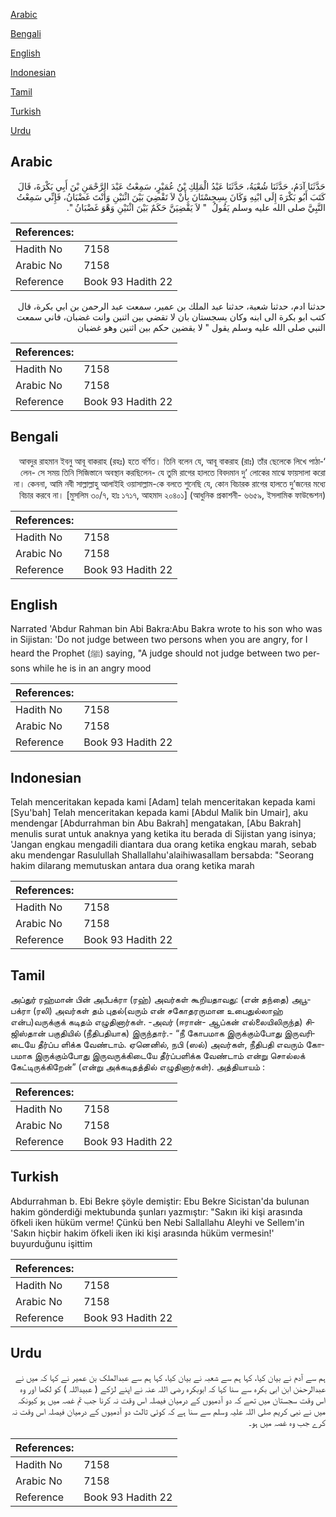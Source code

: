 [Arabic](#arabic)

[Bengali](#bengali)

[English](#english)

[Indonesian](#indonesian)

[Tamil](#tamil)

[Turkish](#turkish)

[Urdu](#urdu)

## Arabic


<div dir="rtl" lang="ar" style={{fontSize:'larger',backgroundColor:'#f8f9fa',padding:20}}>
حَدَّثَنَا آدَمُ، حَدَّثَنَا شُعْبَةُ، حَدَّثَنَا عَبْدُ الْمَلِكِ بْنُ عُمَيْرٍ، سَمِعْتُ عَبْدَ الرَّحْمَنِ بْنَ أَبِي بَكْرَةَ، قَالَ كَتَبَ أَبُو بَكْرَةَ إِلَى ابْنِهِ وَكَانَ بِسِجِسْتَانَ بِأَنْ لاَ تَقْضِيَ بَيْنَ اثْنَيْنِ وَأَنْتَ غَضْبَانُ، فَإِنِّي سَمِعْتُ النَّبِيَّ صلى الله عليه وسلم يَقُولُ ‏ "‏ لاَ يَقْضِيَنَّ حَكَمٌ بَيْنَ اثْنَيْنِ وَهْوَ غَضْبَانُ ‏"‏‏.‏
</div>
<div style={{backgroundColor:'#f8f9fa',padding:20, marginBottom: 10}}><table> <thead> <tr> <th>References:</th> <th></th> </tr> </thead> <tbody><tr><td>Hadith No</td><td>7158</td></tr><tr><td>Arabic No</td><td>7158</td></tr><tr><td>Reference</td><td>Book 93 Hadith 22</td></tr></tbody></table></div>


<div dir="rtl" lang="ar" style={{fontSize:'larger',backgroundColor:'#f8f9fa',padding:20}}>
حدثنا ادم، حدثنا شعبة، حدثنا عبد الملك بن عمير، سمعت عبد الرحمن بن ابي بكرة، قال كتب ابو بكرة الى ابنه وكان بسجستان بان لا تقضي بين اثنين وانت غضبان، فاني سمعت النبي صلى الله عليه وسلم يقول " لا يقضين حكم بين اثنين وهو غضبان
</div>
<div style={{backgroundColor:'#f8f9fa',padding:20, marginBottom: 10}}><table> <thead> <tr> <th>References:</th> <th></th> </tr> </thead> <tbody><tr><td>Hadith No</td><td>7158</td></tr><tr><td>Arabic No</td><td>7158</td></tr><tr><td>Reference</td><td>Book 93 Hadith 22</td></tr></tbody></table></div>

## Bengali


<div dir="rtl" lang="bn" style={{fontSize:'larger',backgroundColor:'#f8f9fa',padding:20}}>
‘আবদুর রাহমান ইবনু আবূ বাকরাহ (রহঃ) হতে বর্ণিত। তিনি বলেন যে, আবূ বাকরাহ (রাঃ) তাঁর ছেলেকে লিখে পাঠালেন- সে সময় তিনি সিজিস্তানে অবস্থান করছিলেন- যে তুমি রাগের হালতে বিবদমান দু’ লোকের মাঝে ফায়সালা করো না। কেননা, আমি নবী সাল্লাল্লাহু আলাইহি ওয়াসাল্লাম-কে বলতে শুনেছি যে, কোন বিচারক রাগের হালতে দু’জনের মধ্যে বিচার করবে না। [মুসলিম ৩০/৭, হাঃ ১৭১৭, আহমাদ ২০৪০১] (আধুনিক প্রকাশনী- ৬৬৫৯, ইসলামিক ফাউন্ডেশন)
</div>
<div style={{backgroundColor:'#f8f9fa',padding:20, marginBottom: 10}}><table> <thead> <tr> <th>References:</th> <th></th> </tr> </thead> <tbody><tr><td>Hadith No</td><td>7158</td></tr><tr><td>Arabic No</td><td>7158</td></tr><tr><td>Reference</td><td>Book 93 Hadith 22</td></tr></tbody></table></div>

## English


<div dir="ltr" lang="en" style={{fontSize:'larger',backgroundColor:'#f8f9fa',padding:20}}>
Narrated 'Abdur Rahman bin Abi Bakra:Abu Bakra wrote to his son who was in Sijistan: 'Do not judge between two persons when you are angry, for I heard the Prophet (ﷺ) saying, "A judge should not judge between two persons while he is in an angry mood
</div>
<div style={{backgroundColor:'#f8f9fa',padding:20, marginBottom: 10}}><table> <thead> <tr> <th>References:</th> <th></th> </tr> </thead> <tbody><tr><td>Hadith No</td><td>7158</td></tr><tr><td>Arabic No</td><td>7158</td></tr><tr><td>Reference</td><td>Book 93 Hadith 22</td></tr></tbody></table></div>

## Indonesian


<div dir="ltr" lang="id" style={{fontSize:'larger',backgroundColor:'#f8f9fa',padding:20}}>
Telah menceritakan kepada kami [Adam] telah menceritakan kepada kami [Syu'bah] Telah menceritakan kepada kami [Abdul Malik bin Umair], aku mendengar [Abdurrahman bin Abu Bakrah] mengatakan, [Abu Bakrah] menulis surat untuk anaknya yang ketika itu berada di Sijistan yang isinya; 'Jangan engkau mengadili diantara dua orang ketika engkau marah, sebab aku mendengar Rasulullah Shallallahu'alaihiwasallam bersabda: "Seorang hakim dilarang memutuskan antara dua orang ketika marah
</div>
<div style={{backgroundColor:'#f8f9fa',padding:20, marginBottom: 10}}><table> <thead> <tr> <th>References:</th> <th></th> </tr> </thead> <tbody><tr><td>Hadith No</td><td>7158</td></tr><tr><td>Arabic No</td><td>7158</td></tr><tr><td>Reference</td><td>Book 93 Hadith 22</td></tr></tbody></table></div>

## Tamil


<div dir="ltr" lang="ta" style={{fontSize:'larger',backgroundColor:'#f8f9fa',padding:20}}>
அப்துர் ரஹ்மான் பின் அபீபக்ரா (ரஹ்) அவர்கள் கூறியதாவது: (என் தந்தை) அபூபக்ரா (ரலி) அவர்கள் தம் புதல்(வரும் என் சகோதரருமான உபைதுல்லாஹ் என்ப)வருக்குக் கடிதம் எழுதினார்கள். -அவர் (ஈரான்- ஆப்கன் எல்லையிலிருந்த) சிஜிஸ்தான் பகுதியில் (நீதிபதியாக) இருந்தார்.- “நீ கோபமாக இருக்கும்போது இருவரிடையே தீர்ப்ப ளிக்க வேண்டாம். ஏனெனில், நபி (ஸல்) அவர்கள், நீதிபதி எவரும் கோபமாக இருக்கும்போது இருவருக்கிடையே தீர்ப்பளிக்க வேண்டாம் என்று சொல்லக் கேட்டிருக்கிறேன்” (என்று அக்கடிதத்தில் எழுதினார்கள்). அத்தியாயம் :
</div>
<div style={{backgroundColor:'#f8f9fa',padding:20, marginBottom: 10}}><table> <thead> <tr> <th>References:</th> <th></th> </tr> </thead> <tbody><tr><td>Hadith No</td><td>7158</td></tr><tr><td>Arabic No</td><td>7158</td></tr><tr><td>Reference</td><td>Book 93 Hadith 22</td></tr></tbody></table></div>

## Turkish


<div dir="ltr" lang="tr" style={{fontSize:'larger',backgroundColor:'#f8f9fa',padding:20}}>
Abdurrahman b. Ebi Bekre şöyle demiştir: Ebu Bekre Sicistan'da bulunan hakim gönderdiği mektubunda şunları yazmıştır: "Sakın iki kişi arasında öfkeli iken hüküm verme! Çünkü ben Nebi Sallallahu Aleyhi ve Sellem'in 'Sakın hiçbir hakim öfkeli iken iki kişi arasında hüküm vermesin!' buyurduğunu işittim
</div>
<div style={{backgroundColor:'#f8f9fa',padding:20, marginBottom: 10}}><table> <thead> <tr> <th>References:</th> <th></th> </tr> </thead> <tbody><tr><td>Hadith No</td><td>7158</td></tr><tr><td>Arabic No</td><td>7158</td></tr><tr><td>Reference</td><td>Book 93 Hadith 22</td></tr></tbody></table></div>

## Urdu


<div dir="rtl" lang="ur" style={{fontSize:'larger',backgroundColor:'#f8f9fa',padding:20}}>
ہم سے آدم نے بیان کیا، کہا ہم سے شعبہ نے بیان کیا، کہا ہم سے عبدالملک بن عمیر نے کہا کہ میں نے عبدالرحمٰن ابن ابی بکرہ سے سنا کہا کہ ابوبکرہ رضی اللہ عنہ نے اپنے لڑکے ( عبیداللہ ) کو لکھا اور وہ اس وقت سجستان میں تھے کہ دو آدمیوں کے درمیان فیصلہ اس وقت نہ کرنا جب تم غصہ میں ہو کیونکہ میں نے نبی کریم صلی اللہ علیہ وسلم سے سنا ہے کہ کوئی ثالث دو آدمیوں کے درمیان فیصلہ اس وقت نہ کرے جب وہ غصہ میں ہو۔
</div>
<div style={{backgroundColor:'#f8f9fa',padding:20, marginBottom: 10}}><table> <thead> <tr> <th>References:</th> <th></th> </tr> </thead> <tbody><tr><td>Hadith No</td><td>7158</td></tr><tr><td>Arabic No</td><td>7158</td></tr><tr><td>Reference</td><td>Book 93 Hadith 22</td></tr></tbody></table></div>